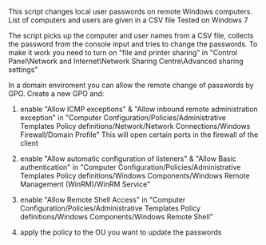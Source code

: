 This script changes local user passwords on remote Windows computers. List of computers and users are given in a CSV file
Tested on Windows 7


The script picks up the computer and user names from a CSV file, collects the password from the console input and tries to change the passwords.
To make it work you need to turn on "file and printer sharing" in "Control Panel\Network and Internet\Network Sharing Centre\Advanced sharing settings"

In a domain enviroment you can allow the remote change of passwords by GPO.
Create a new GPO and:
1. enable "Allow ICMP exceptions" & "Allow inbound remote administration exception" in 
"Computer Configuration/Policies/Administrative Templates Policy definitions/Network/Network Connections/Windows Firewall/Domain Profile"
This will open certain ports in the firewall of the client

2. enable "Allow automatic configuration of listeners" & "Allow Basic authentication" in
"Computer Configuration/Policies/Administrative Templates Policy definitions/Windows Components/Windows Remote Management (WinRM)/WinRM Service"

3. enable "Allow Remote Shell Access"  in 
"Computer Configuration/Policies/Administrative Templates Policy definitions/Windows Components/Windows Remote Shell"

4. apply the policy to the OU you want to update the passwords
